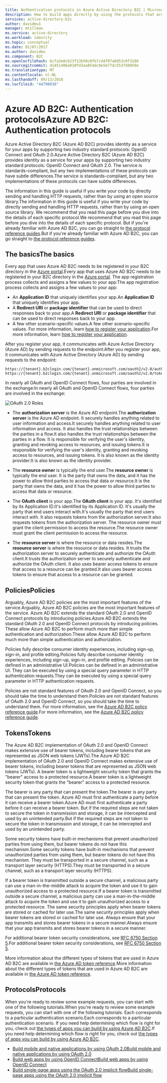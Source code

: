```yaml
---
title: Authentication protocols in Azure Active Directory B2C | Microsoft Docs
description: How to build apps directly by using the protocols that are supported by Azure Active Directory B2C.
services: active-directory-b2c
author: davidmu1
manager: mtillman
ms.service: active-directory
ms.workload: identity
ms.topic: conceptual
ms.date: 01/07/2017
ms.author: davidmu
ms.component: B2C
ms.openlocfilehash: 6cfa3e0cb23f13b50c0fb7cd4f07a8d53c0f3186
ms.sourcegitcommit: d1451406a010fd3aa854dc8e5b77dc5537d8050e
ms.translationtype: MT
ms.contentlocale: nl-NL
ms.lasthandoff: 09/13/2018
ms.locfileid: "44798036"
---
```

# <a name="azure-ad-b2c-authentication-protocols"></a><span data-ttu-id="dc7dd-103">Azure AD B2C: Authentication protocols</span><span class="sxs-lookup"><span data-stu-id="dc7dd-103">Azure AD B2C: Authentication protocols</span></span>
<span data-ttu-id="dc7dd-104">Azure Active Directory B2C (Azure AD B2C) provides identity as a service for your apps by supporting two industry standard protocols: OpenID Connect and OAuth 2.0.</span><span class="sxs-lookup"><span data-stu-id="dc7dd-104">Azure Active Directory B2C (Azure AD B2C) provides identity as a service for your apps by supporting two industry standard protocols: OpenID Connect and OAuth 2.0.</span></span> <span data-ttu-id="dc7dd-105">The service is standards-compliant, but any two implementations of these protocols can have subtle differences.</span><span class="sxs-lookup"><span data-stu-id="dc7dd-105">The service is standards-compliant, but any two implementations of these protocols can have subtle differences.</span></span> 

<span data-ttu-id="dc7dd-106">The information in this guide is useful if you write your code by directly sending and handling HTTP requests, rather than by using an open source library.</span><span class="sxs-lookup"><span data-stu-id="dc7dd-106">The information in this guide is useful if you write your code by directly sending and handling HTTP requests, rather than by using an open source library.</span></span> <span data-ttu-id="dc7dd-107">We recommend that you read this page before you dive into the details of each specific protocol.</span><span class="sxs-lookup"><span data-stu-id="dc7dd-107">We recommend that you read this page before you dive into the details of each specific protocol.</span></span> <span data-ttu-id="dc7dd-108">But if you're already familiar with Azure AD B2C, you can go straight to [the protocol reference guides](#protocols).</span><span class="sxs-lookup"><span data-stu-id="dc7dd-108">But if you're already familiar with Azure AD B2C, you can go straight to [the protocol reference guides](#protocols).</span></span>

<!-- TODO: Need link to libraries above -->

## <a name="the-basics"></a><span data-ttu-id="dc7dd-109">The basics</span><span class="sxs-lookup"><span data-stu-id="dc7dd-109">The basics</span></span>
<span data-ttu-id="dc7dd-110">Every app that uses Azure AD B2C needs to be registered in your B2C directory in the [Azure portal](https://portal.azure.com).</span><span class="sxs-lookup"><span data-stu-id="dc7dd-110">Every app that uses Azure AD B2C needs to be registered in your B2C directory in the [Azure portal](https://portal.azure.com).</span></span> <span data-ttu-id="dc7dd-111">The app registration process collects and assigns a few values to your app:</span><span class="sxs-lookup"><span data-stu-id="dc7dd-111">The app registration process collects and assigns a few values to your app:</span></span>

* <span data-ttu-id="dc7dd-112">An **Application ID** that uniquely identifies your app.</span><span class="sxs-lookup"><span data-stu-id="dc7dd-112">An **Application ID** that uniquely identifies your app.</span></span>
* <span data-ttu-id="dc7dd-113">A **Redirect URI** or **package identifier** that can be used to direct responses back to your app.</span><span class="sxs-lookup"><span data-stu-id="dc7dd-113">A **Redirect URI** or **package identifier** that can be used to direct responses back to your app.</span></span>
* <span data-ttu-id="dc7dd-114">A few other scenario-specific values.</span><span class="sxs-lookup"><span data-stu-id="dc7dd-114">A few other scenario-specific values.</span></span> <span data-ttu-id="dc7dd-115">For more information, learn [how to register your application](active-directory-b2c-app-registration.md).</span><span class="sxs-lookup"><span data-stu-id="dc7dd-115">For more information, learn [how to register your application](active-directory-b2c-app-registration.md).</span></span>

<span data-ttu-id="dc7dd-116">After you register your app, it communicates with Azure Active Directory (Azure AD) by sending requests to the endpoint:</span><span class="sxs-lookup"><span data-stu-id="dc7dd-116">After you register your app, it communicates with Azure Active Directory (Azure AD) by sending requests to the endpoint:</span></span>

```
https://{tenant}.b2clogin.com/{tenant}.onmicrosoft.com/oauth2/v2.0/authorize
https://{tenant}.b2clogin.com/{tenant}.onmicrosoft.com/oauth2/v2.0/token
```

<span data-ttu-id="dc7dd-117">In nearly all OAuth and OpenID Connect flows, four parties are involved in the exchange:</span><span class="sxs-lookup"><span data-stu-id="dc7dd-117">In nearly all OAuth and OpenID Connect flows, four parties are involved in the exchange:</span></span>

![OAuth 2.0 Roles](./media/active-directory-b2c-reference-protocols/protocols_roles.png)

* <span data-ttu-id="dc7dd-119">The **authorization server** is the Azure AD endpoint.</span><span class="sxs-lookup"><span data-stu-id="dc7dd-119">The **authorization server** is the Azure AD endpoint.</span></span> <span data-ttu-id="dc7dd-120">It securely handles anything related to user information and access.</span><span class="sxs-lookup"><span data-stu-id="dc7dd-120">It securely handles anything related to user information and access.</span></span> <span data-ttu-id="dc7dd-121">It also handles the trust relationships between the parties in a flow.</span><span class="sxs-lookup"><span data-stu-id="dc7dd-121">It also handles the trust relationships between the parties in a flow.</span></span> <span data-ttu-id="dc7dd-122">It is responsible for verifying the user's identity, granting and revoking access to resources, and issuing tokens.</span><span class="sxs-lookup"><span data-stu-id="dc7dd-122">It is responsible for verifying the user's identity, granting and revoking access to resources, and issuing tokens.</span></span> <span data-ttu-id="dc7dd-123">It is also known as the identity provider.</span><span class="sxs-lookup"><span data-stu-id="dc7dd-123">It is also known as the identity provider.</span></span>

* <span data-ttu-id="dc7dd-124">The **resource owner** is typically the end user.</span><span class="sxs-lookup"><span data-stu-id="dc7dd-124">The **resource owner** is typically the end user.</span></span> <span data-ttu-id="dc7dd-125">It is the party that owns the data, and it has the power to allow third parties to access that data or resource.</span><span class="sxs-lookup"><span data-stu-id="dc7dd-125">It is the party that owns the data, and it has the power to allow third parties to access that data or resource.</span></span>

* <span data-ttu-id="dc7dd-126">The **OAuth client** is your app.</span><span class="sxs-lookup"><span data-stu-id="dc7dd-126">The **OAuth client** is your app.</span></span> <span data-ttu-id="dc7dd-127">It's identified by its Application ID.</span><span class="sxs-lookup"><span data-stu-id="dc7dd-127">It's identified by its Application ID.</span></span> <span data-ttu-id="dc7dd-128">It's usually the party that end users interact with.</span><span class="sxs-lookup"><span data-stu-id="dc7dd-128">It's usually the party that end users interact with.</span></span> <span data-ttu-id="dc7dd-129">It also requests tokens from the authorization server.</span><span class="sxs-lookup"><span data-stu-id="dc7dd-129">It also requests tokens from the authorization server.</span></span> <span data-ttu-id="dc7dd-130">The resource owner must grant the client permission to access the resource.</span><span class="sxs-lookup"><span data-stu-id="dc7dd-130">The resource owner must grant the client permission to access the resource.</span></span>

* <span data-ttu-id="dc7dd-131">The **resource server** is where the resource or data resides.</span><span class="sxs-lookup"><span data-stu-id="dc7dd-131">The **resource server** is where the resource or data resides.</span></span> <span data-ttu-id="dc7dd-132">It trusts the authorization server to securely authenticate and authorize the OAuth client.</span><span class="sxs-lookup"><span data-stu-id="dc7dd-132">It trusts the authorization server to securely authenticate and authorize the OAuth client.</span></span> <span data-ttu-id="dc7dd-133">It also uses bearer access tokens to ensure that access to a resource can be granted.</span><span class="sxs-lookup"><span data-stu-id="dc7dd-133">It also uses bearer access tokens to ensure that access to a resource can be granted.</span></span>

## <a name="policies"></a><span data-ttu-id="dc7dd-134">Policies</span><span class="sxs-lookup"><span data-stu-id="dc7dd-134">Policies</span></span>
<span data-ttu-id="dc7dd-135">Arguably, Azure AD B2C policies are the most important features of the service.</span><span class="sxs-lookup"><span data-stu-id="dc7dd-135">Arguably, Azure AD B2C policies are the most important features of the service.</span></span> <span data-ttu-id="dc7dd-136">Azure AD B2C extends the standard OAuth 2.0 and OpenID Connect protocols by introducing policies.</span><span class="sxs-lookup"><span data-stu-id="dc7dd-136">Azure AD B2C extends the standard OAuth 2.0 and OpenID Connect protocols by introducing policies.</span></span> <span data-ttu-id="dc7dd-137">These allow Azure AD B2C to perform much more than simple authentication and authorization.</span><span class="sxs-lookup"><span data-stu-id="dc7dd-137">These allow Azure AD B2C to perform much more than simple authentication and authorization.</span></span> 

<span data-ttu-id="dc7dd-138">Policies fully describe consumer identity experiences, including sign-up, sign-in, and profile editing.</span><span class="sxs-lookup"><span data-stu-id="dc7dd-138">Policies fully describe consumer identity experiences, including sign-up, sign-in, and profile editing.</span></span> <span data-ttu-id="dc7dd-139">Policies can be defined in an administrative UI.</span><span class="sxs-lookup"><span data-stu-id="dc7dd-139">Policies can be defined in an administrative UI.</span></span> <span data-ttu-id="dc7dd-140">They can be executed by using a special query parameter in HTTP authentication requests.</span><span class="sxs-lookup"><span data-stu-id="dc7dd-140">They can be executed by using a special query parameter in HTTP authentication requests.</span></span> 

<span data-ttu-id="dc7dd-141">Policies are not standard features of OAuth 2.0 and OpenID Connect, so you should take the time to understand them.</span><span class="sxs-lookup"><span data-stu-id="dc7dd-141">Policies are not standard features of OAuth 2.0 and OpenID Connect, so you should take the time to understand them.</span></span> <span data-ttu-id="dc7dd-142">For more information, see the [Azure AD B2C policy reference guide](active-directory-b2c-reference-policies.md).</span><span class="sxs-lookup"><span data-stu-id="dc7dd-142">For more information, see the [Azure AD B2C policy reference guide](active-directory-b2c-reference-policies.md).</span></span>

## <a name="tokens"></a><span data-ttu-id="dc7dd-143">Tokens</span><span class="sxs-lookup"><span data-stu-id="dc7dd-143">Tokens</span></span>
<span data-ttu-id="dc7dd-144">The Azure AD B2C implementation of OAuth 2.0 and OpenID Connect makes extensive use of bearer tokens, including bearer tokens that are represented as JSON web tokens (JWTs).</span><span class="sxs-lookup"><span data-stu-id="dc7dd-144">The Azure AD B2C implementation of OAuth 2.0 and OpenID Connect makes extensive use of bearer tokens, including bearer tokens that are represented as JSON web tokens (JWTs).</span></span> <span data-ttu-id="dc7dd-145">A bearer token is a lightweight security token that grants the "bearer" access to a protected resource.</span><span class="sxs-lookup"><span data-stu-id="dc7dd-145">A bearer token is a lightweight security token that grants the "bearer" access to a protected resource.</span></span>

<span data-ttu-id="dc7dd-146">The bearer is any party that can present the token.</span><span class="sxs-lookup"><span data-stu-id="dc7dd-146">The bearer is any party that can present the token.</span></span> <span data-ttu-id="dc7dd-147">Azure AD must first authenticate a party before it can receive a bearer token.</span><span class="sxs-lookup"><span data-stu-id="dc7dd-147">Azure AD must first authenticate a party before it can receive a bearer token.</span></span> <span data-ttu-id="dc7dd-148">But if the required steps are not taken to secure the token in transmission and storage, it can be intercepted and used by an unintended party.</span><span class="sxs-lookup"><span data-stu-id="dc7dd-148">But if the required steps are not taken to secure the token in transmission and storage, it can be intercepted and used by an unintended party.</span></span>

<span data-ttu-id="dc7dd-149">Some security tokens have built-in mechanisms that prevent unauthorized parties from using them, but bearer tokens do not have this mechanism.</span><span class="sxs-lookup"><span data-stu-id="dc7dd-149">Some security tokens have built-in mechanisms that prevent unauthorized parties from using them, but bearer tokens do not have this mechanism.</span></span> <span data-ttu-id="dc7dd-150">They must be transported in a secure channel, such as a transport layer security (HTTPS).</span><span class="sxs-lookup"><span data-stu-id="dc7dd-150">They must be transported in a secure channel, such as a transport layer security (HTTPS).</span></span> 

<span data-ttu-id="dc7dd-151">If a bearer token is transmitted outside a secure channel, a malicious party can use a man-in-the-middle attack to acquire the token and use it to gain unauthorized access to a protected resource.</span><span class="sxs-lookup"><span data-stu-id="dc7dd-151">If a bearer token is transmitted outside a secure channel, a malicious party can use a man-in-the-middle attack to acquire the token and use it to gain unauthorized access to a protected resource.</span></span> <span data-ttu-id="dc7dd-152">The same security principles apply when bearer tokens are stored or cached for later use.</span><span class="sxs-lookup"><span data-stu-id="dc7dd-152">The same security principles apply when bearer tokens are stored or cached for later use.</span></span> <span data-ttu-id="dc7dd-153">Always ensure that your app transmits and stores bearer tokens in a secure manner.</span><span class="sxs-lookup"><span data-stu-id="dc7dd-153">Always ensure that your app transmits and stores bearer tokens in a secure manner.</span></span>

<span data-ttu-id="dc7dd-154">For additional bearer token security considerations, see [RFC 6750 Section 5](http://tools.ietf.org/html/rfc6750).</span><span class="sxs-lookup"><span data-stu-id="dc7dd-154">For additional bearer token security considerations, see [RFC 6750 Section 5](http://tools.ietf.org/html/rfc6750).</span></span>

<span data-ttu-id="dc7dd-155">More information about the different types of tokens that are used in Azure AD B2C are available in [the Azure AD token reference](active-directory-b2c-reference-tokens.md).</span><span class="sxs-lookup"><span data-stu-id="dc7dd-155">More information about the different types of tokens that are used in Azure AD B2C are available in [the Azure AD token reference](active-directory-b2c-reference-tokens.md).</span></span>

## <a name="protocols"></a><span data-ttu-id="dc7dd-156">Protocols</span><span class="sxs-lookup"><span data-stu-id="dc7dd-156">Protocols</span></span>
<span data-ttu-id="dc7dd-157">When you're ready to review some example requests, you can start with one of the following tutorials.</span><span class="sxs-lookup"><span data-stu-id="dc7dd-157">When you're ready to review some example requests, you can start with one of the following tutorials.</span></span> <span data-ttu-id="dc7dd-158">Each corresponds to a particular authentication scenario.</span><span class="sxs-lookup"><span data-stu-id="dc7dd-158">Each corresponds to a particular authentication scenario.</span></span> <span data-ttu-id="dc7dd-159">If you need help determining which flow is right for you, check out [the types of apps you can build by using Azure AD B2C](active-directory-b2c-apps.md).</span><span class="sxs-lookup"><span data-stu-id="dc7dd-159">If you need help determining which flow is right for you, check out [the types of apps you can build by using Azure AD B2C](active-directory-b2c-apps.md).</span></span>

* [<span data-ttu-id="dc7dd-160">Build mobile and native applications by using OAuth 2.0</span><span class="sxs-lookup"><span data-stu-id="dc7dd-160">Build mobile and native applications by using OAuth 2.0</span></span>](active-directory-b2c-reference-oauth-code.md)
* [<span data-ttu-id="dc7dd-161">Build web apps by using OpenID Connect</span><span class="sxs-lookup"><span data-stu-id="dc7dd-161">Build web apps by using OpenID Connect</span></span>](active-directory-b2c-reference-oidc.md)
* [<span data-ttu-id="dc7dd-162">Build single-page apps using the OAuth 2.0 implicit flow</span><span class="sxs-lookup"><span data-stu-id="dc7dd-162">Build single-page apps using the OAuth 2.0 implicit flow</span></span>](active-directory-b2c-reference-spa.md)

